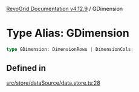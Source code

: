 [RevoGrid Documentation v4.12.9](README.md) / GDimension

# Type Alias: GDimension

```ts
type GDimension: DimensionRows | DimensionCols;
```

## Defined in

[src/store/dataSource/data.store.ts:28](https://github.com/revolist/revogrid/blob/5b626b1ece93ea60f82047d059b8a2635455feb4/src/store/dataSource/data.store.ts#L28)
